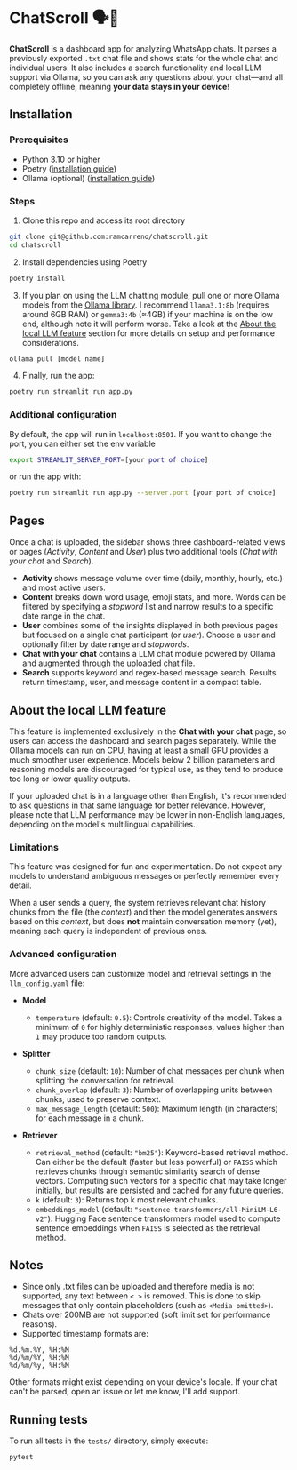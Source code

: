 # ChatScroll 🗣️📜

**ChatScroll** is a dashboard app for analyzing WhatsApp chats. It parses a previously exported `.txt` chat file 
and shows stats for the whole chat and individual users. It also includes a search functionality and local LLM support 
via Ollama, so you can ask any questions about your chat—and all completely offline, meaning **your data stays in your 
device**!

## Installation

### Prerequisites
- Python 3.10 or higher
- Poetry ([installation guide](https://python-poetry.org/docs/#installation))
- Ollama (optional) ([installation guide](https://ollama.com/download))

### Steps
1. Clone this repo and access its root directory
```bash
git clone git@github.com:ramcarreno/chatscroll.git
cd chatscroll
```
2. Install dependencies using Poetry 
```bash
poetry install
```
3. If you plan on using the LLM chatting module, pull one or more Ollama models from the 
[Ollama library](https://ollama.com/library). I recommend `llama3.1:8b` (requires around 6GB RAM) or `gemma3:4b` (≈4GB)
if your machine is on the low end, although note it will perform worse. Take a look at the
[About the local LLM feature](#about-the-local-llm-feature) section for more details on setup and performance 
considerations.

```bash
ollama pull [model name]
```
4. Finally, run the app:
```bash
poetry run streamlit run app.py
```

### Additional configuration
By default, the app will run in `localhost:8501`. If you want to change the port, you can either set the env variable
```bash
export STREAMLIT_SERVER_PORT=[your port of choice]
```
or run the app with:
```bash
poetry run streamlit run app.py --server.port [your port of choice]
```

## Pages

Once a chat is uploaded, the sidebar shows three dashboard-related views or pages (*Activity*, *Content* and *User*) 
plus two additional tools (*Chat with your chat* and *Search*).

- **Activity** shows message volume over time (daily, monthly, hourly, etc.) and most active users.
- **Content** breaks down word usage, emoji stats, and more. Words can be filtered by specifying a *stopword* list and
narrow results to a specific date range in the chat.
- **User** combines some of the insights displayed in both previous pages but focused on a single chat participant 
(or *user*). Choose a user and optionally filter by date range and *stopwords*.
- **Chat with your chat** contains a LLM chat module powered by Ollama and augmented through the uploaded chat file.
- **Search** supports keyword and regex-based message search. Results return timestamp, user, and message content in a 
compact table.

## About the local LLM feature

This feature is implemented exclusively in the **Chat with your chat** page, so users can access the dashboard and 
search pages separately. While the Ollama models can run on CPU, having at least a small GPU provides a much smoother
user experience. Models below 2 billion parameters and reasoning models are discouraged for typical use, as they tend 
to produce too long or lower quality outputs.

If your uploaded chat is in a language other than English, it's recommended to ask questions in that same language for 
better relevance. However, please note that LLM performance may be lower in non-English languages, depending on the model's multilingual capabilities.

### Limitations

This feature was designed for fun and experimentation. Do not expect any models to understand ambiguous messages or 
perfectly remember every detail. 

When a user sends a query, the system retrieves relevant chat history chunks from the file (the _context_) and then the 
model generates answers based on this _context_, but does **not** maintain conversation memory (yet), meaning each query 
is independent of previous ones.

### Advanced configuration

More advanced users can customize model and retrieval settings in the `llm_config.yaml` file:

- **Model**
  - `temperature` (default: `0.5`): Controls creativity of the model. Takes a minimum of `0` for highly deterministic
  responses, values higher than `1` may produce too random outputs.

- **Splitter**
  - `chunk_size` (default: `10`):  Number of chat messages per chunk when splitting the conversation for retrieval.
  - `chunk_overlap` (default: `3`): Number of overlapping units between chunks, used to preserve context.
  - `max_message_length` (default: `500`): Maximum length (in characters) for each message in a chunk.

- **Retriever**
  - `retrieval_method` (default: `"bm25"`): Keyword-based retrieval method. Can either be the default (faster but less
  powerful) or `FAISS` which retrieves chunks through semantic similarity search of dense vectors. Computing such
  vectors for a specific chat may take longer initially, but results are persisted and cached for any future queries.
  - `k` (default: `3`): Returns top k most relevant chunks.
  - `embeddings_model` (default: `"sentence-transformers/all-MiniLM-L6-v2"`): Hugging Face sentence transformers model 
  used to compute sentence embeddings when `FAISS` is selected as the retrieval method.

## Notes

- Since only .txt files can be uploaded and therefore media is not supported, any text between `< >` is removed. This is 
done to skip messages that only contain placeholders (such as `<Media omitted>`).
- Chats over 200MB are not supported (soft limit set for performance reasons).
- Supported timestamp formats are:
```
%d.%m.%Y, %H:%M
%d/%m/%Y, %H:%M
%d/%m/%y, %H:%M
```
Other formats might exist depending on your device's locale. If your chat can't be parsed, open an issue or let me know,
I'll add support.

## Running tests

To run all tests in the `tests/` directory, simply execute:

```bash
pytest
```